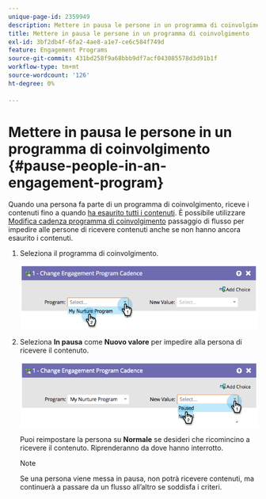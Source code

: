 ```yaml
---
unique-page-id: 2359949
description: Mettere in pausa le persone in un programma di coinvolgimento - Documenti Marketo - Documentazione del prodotto
title: Mettere in pausa le persone in un programma di coinvolgimento
exl-id: 3bf2db4f-6fa2-4ae8-a1e7-ce6c584f749d
feature: Engagement Programs
source-git-commit: 431bd258f9a68bbb9df7acf043085578d3d91b1f
workflow-type: tm+mt
source-wordcount: '126'
ht-degree: 0%

---
```


# Mettere in pausa le persone in un programma di coinvolgimento {#pause-people-in-an-engagement-program}

Quando una persona fa parte di un programma di coinvolgimento, riceve i contenuti fino a quando [ha esaurito tutti i contenuti](people-who-have-exhausted-content.md). È possibile utilizzare [Modifica cadenza programma di coinvolgimento](/help/marketo/product-docs/core-marketo-concepts/smart-campaigns/program-flow-actions/change-engagement-program-cadence.md) passaggio di flusso per impedire alle persone di ricevere contenuti anche se non hanno ancora esaurito i contenuti.

1. Seleziona il programma di coinvolgimento.

   ![](assets/image2014-9-22-14-3a49-3a27.png)

1. Seleziona **In pausa** come **Nuovo valore** per impedire alla persona di ricevere il contenuto.

   ![](assets/image2014-9-22-14-3a49-3a31.png)

   Puoi reimpostare la persona su **Normale** se desideri che ricomincino a ricevere il contenuto. Riprenderanno da dove hanno interrotto.

   >[!NOTE]
   >
   >Se una persona viene messa in pausa, non potrà ricevere contenuti, ma continuerà a passare da un flusso all’altro se soddisfa i criteri.
